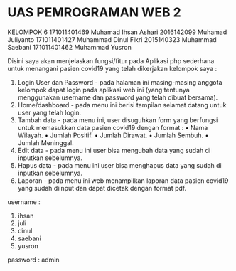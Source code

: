 # UAS PEMROGRAMAN WEB 2
KELOMPOK 6
171011401469    Muhamad Ihsan Ashari
2016142099      Muhamad Juliyanto
171011401427    Muhammad Dinul Fikri
2015140323      Muhammad Saebani
171011401462    Muhammad Yusron

 Disini saya akan menjelaskan fungsi/fitur pada Aplikasi php sederhana untuk menangani pasien covid19 yang telah dikerjakan kelompok saya : 
 1. Login User dan Password - pada halaman ini masing-masing anggota kelompok dapat login pada aplikasi web ini (yang tentunya menggunakan username dan password yang telah dibuat bersama).
 2. Home/dashboard - pada menu ini berisi tampilan selamat datang untuk user yang telah login.
 3. Tambah data - pada menu ini, user disuguhkan form yang berfungsi untuk memasukkan data pasien covid19 dengan format :
  • Nama Wilayah.
  • Jumlah Positif.
  • Jumlah Dirawat.
  • Jumlah Sembuh.
  • Jumlah Meninggal.
 4. Edit data - pada menu ini user bisa mengubah data yang sudah di inputkan sebelumnya.
 5. Hapus data - pada menu ini user bisa menghapus data yang sudah di inputkan sebelumnya. 
 6. Laporan - pada menu ini web menampilkan laporan data pasien covid19 yang sudah diinput dan dapat dicetak dengan format pdf.


username :

1. ihsan
2. juli
3. dinul
4. saebani
5. yusron

password : admin
